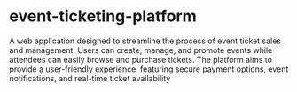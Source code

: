 # event-ticketing-platform
A web application designed to streamline the process of event ticket sales and management. Users can create, manage, and promote events while attendees can easily browse and purchase tickets. The platform aims to provide a user-friendly experience, featuring secure payment options, event notifications, and real-time ticket availability
